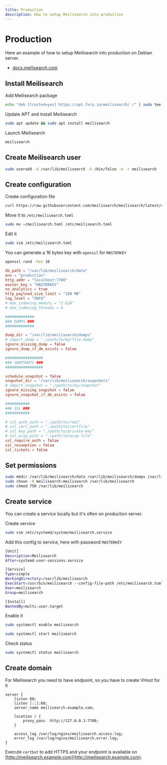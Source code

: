 ```yaml
---
title: Production
description: How to setup Meilisearch into production
---
```


# Production

Here an example of how to setup Meilisearch into production on Debian server.

- [docs.meilisearch.com](https://docs.meilisearch.com/learn/cookbooks/running_production.html)

## Install Meilisearch

Add Meilisearch package

```bash
echo "deb [trusted=yes] https://apt.fury.io/meilisearch/ /" | sudo tee /etc/apt/sources.list.d/fury.list
```

Update APT and install Meilisearch

```bash
sudo apt update && sudo apt install meilisearch
```

Launch Meilisearch

```bash
meilisearch
```

## Create Meilisearch user

```bash
sudo useradd -d /var/lib/meilisearch -b /bin/false -m -r meilisearch
```

## Create configuration

Create configuration file

```bash
curl https://raw.githubusercontent.com/meilisearch/meilisearch/latest/config.toml > ~/meilisearch.toml
```

Move it to `/etc/meilisearch.toml`

```bash
sudo mv ~/meilisearch.toml /etc/meilisearch.toml
```

Edit it

```bash
sudo vim /etc/meilisearch.toml
```

You can generate a 16 bytes key with `openssl` for `MASTERKEY`

```bash
openssl rand -hex 16
```

```toml title="/etc/meilisearch.toml"
db_path = "/var/lib/meilisearch/data"
env = "production"
http_addr = "localhost:7700"
master_key = "MASTERKEY"
no_analytics = true
http_payload_size_limit = "100 MB"
log_level = "INFO"
# max_indexing_memory = "2 GiB"
# max_indexing_threads = 4

#############
### DUMPS ###
#############

dump_dir = "/var/lib/meilisearch/dumps"
# import_dump = "./path/to/my/file.dump"
ignore_missing_dump = false
ignore_dump_if_db_exists = false

#################
### SNAPSHOTS ###
#################

schedule_snapshot = false
snapshot_dir = "/var/lib/meilisearch/snapshots"
# import_snapshot = "./path/to/my/snapshot"
ignore_missing_snapshot = false
ignore_snapshot_if_db_exists = false

###########
### SSL ###
###########

# ssl_auth_path = "./path/to/root"
# ssl_cert_path = "./path/to/certfile"
# ssl_key_path = "./path/to/private-key"
# ssl_ocsp_path = "./path/to/ocsp-file"
ssl_require_auth = false
ssl_resumption = false
ssl_tickets = false
```

## Set permissions

```bash
sudo mkdir /var/lib/meilisearch/data /var/lib/meilisearch/dumps /var/lib/meilisearch/snapshots
sudo chown -R meilisearch:meilisearch /var/lib/meilisearch
sudo chmod 750 /var/lib/meilisearch
```

## Create service

You can create a service locally but it's often on production server.

Create service

```bash
sudo vim /etc/systemd/system/meilisearch.service
```

Add this config to service, here with password `MASTERKEY`

```bash title="/etc/systemd/system/meilisearch.service"
[Unit]
Description=Meilisearch
After=systemd-user-sessions.service

[Service]
Type=simple
WorkingDirectory=/var/lib/meilisearch
ExecStart=/usr/bin/meilisearch --config-file-path /etc/meilisearch.toml --env production --master-key MASTERKEY
User=meilisearch
Group=meilisearch

[Install]
WantedBy=multi-user.target
```

Enable it

```bash
sudo systemctl enable meilisearch
```

```bash
sudo systemctl start meilisearch
```

Check status

```bash
sudo systemctl status meilisearch
```

## Create domain

For Meilisearch you need to have endpoint, so you have to create VHost for it

```nginx title="/etc/nginx/sites-available/meilisearch.example.com.conf"
server {
    listen 80;
    listen [::]:80;
    server_name meilisearch.example.com;

    location / {
        proxy_pass  http://127.0.0.1:7700;
    }

    access_log /var/log/nginx/meilisearch.access.log;
    error_log /var/log/nginx/meilisearch.error.log;
}
```

Execute `certbot` to add HTTPS and your endpoint is available on [http://meilisearch.example.com](http://meilisearch.example.com).
